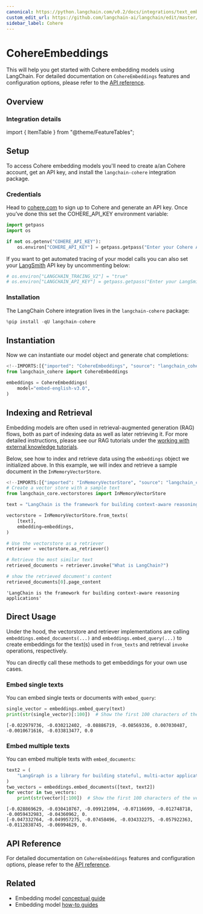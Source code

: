 ```yaml
---
canonical: https://python.langchain.com/v0.2/docs/integrations/text_embedding/cohere/
custom_edit_url: https://github.com/langchain-ai/langchain/edit/master/docs/docs/integrations/text_embedding/cohere.ipynb
sidebar_label: Cohere
---
```


# CohereEmbeddings

This will help you get started with Cohere embedding models using LangChain. For detailed documentation on `CohereEmbeddings` features and configuration options, please refer to the [API reference](https://api.python.langchain.com/en/latest/embeddings/langchain_cohere.embeddings.CohereEmbeddings.html).

## Overview
### Integration details

import { ItemTable } from "@theme/FeatureTables";

<ItemTable category="text_embedding" item="Cohere" />


## Setup

To access Cohere embedding models you'll need to create a/an Cohere account, get an API key, and install the `langchain-cohere` integration package.

### Credentials

Head to [cohere.com](https://cohere.com) to sign up to Cohere and generate an API key. Once you’ve done this set the COHERE_API_KEY environment variable:

```python
import getpass
import os

if not os.getenv("COHERE_API_KEY"):
    os.environ["COHERE_API_KEY"] = getpass.getpass("Enter your Cohere API key: ")
```

If you want to get automated tracing of your model calls you can also set your [LangSmith](https://docs.smith.langchain.com/) API key by uncommenting below:

```python
# os.environ["LANGCHAIN_TRACING_V2"] = "true"
# os.environ["LANGCHAIN_API_KEY"] = getpass.getpass("Enter your LangSmith API key: ")
```

### Installation

The LangChain Cohere integration lives in the `langchain-cohere` package:

```python
%pip install -qU langchain-cohere
```

## Instantiation

Now we can instantiate our model object and generate chat completions:

```python
<!--IMPORTS:[{"imported": "CohereEmbeddings", "source": "langchain_cohere", "docs": "https://api.python.langchain.com/en/latest/embeddings/langchain_cohere.embeddings.CohereEmbeddings.html", "title": "CohereEmbeddings"}]-->
from langchain_cohere import CohereEmbeddings

embeddings = CohereEmbeddings(
    model="embed-english-v3.0",
)
```

## Indexing and Retrieval

Embedding models are often used in retrieval-augmented generation (RAG) flows, both as part of indexing data as well as later retrieving it. For more detailed instructions, please see our RAG tutorials under the [working with external knowledge tutorials](/docs/tutorials/#working-with-external-knowledge).

Below, see how to index and retrieve data using the `embeddings` object we initialized above. In this example, we will index and retrieve a sample document in the `InMemoryVectorStore`.

```python
<!--IMPORTS:[{"imported": "InMemoryVectorStore", "source": "langchain_core.vectorstores", "docs": "https://api.python.langchain.com/en/latest/vectorstores/langchain_core.vectorstores.in_memory.InMemoryVectorStore.html", "title": "CohereEmbeddings"}]-->
# Create a vector store with a sample text
from langchain_core.vectorstores import InMemoryVectorStore

text = "LangChain is the framework for building context-aware reasoning applications"

vectorstore = InMemoryVectorStore.from_texts(
    [text],
    embedding=embeddings,
)

# Use the vectorstore as a retriever
retriever = vectorstore.as_retriever()

# Retrieve the most similar text
retrieved_documents = retriever.invoke("What is LangChain?")

# show the retrieved document's content
retrieved_documents[0].page_content
```

```output
'LangChain is the framework for building context-aware reasoning applications'
```

## Direct Usage

Under the hood, the vectorstore and retriever implementations are calling `embeddings.embed_documents(...)` and `embeddings.embed_query(...)` to create embeddings for the text(s) used in `from_texts` and retrieval `invoke` operations, respectively.

You can directly call these methods to get embeddings for your own use cases.

### Embed single texts

You can embed single texts or documents with `embed_query`:

```python
single_vector = embeddings.embed_query(text)
print(str(single_vector)[:100])  # Show the first 100 characters of the vector
```
```output
[-0.022979736, -0.030212402, -0.08886719, -0.08569336, 0.007030487, -0.0010671616, -0.033813477, 0.0
```
### Embed multiple texts

You can embed multiple texts with `embed_documents`:

```python
text2 = (
    "LangGraph is a library for building stateful, multi-actor applications with LLMs"
)
two_vectors = embeddings.embed_documents([text, text2])
for vector in two_vectors:
    print(str(vector)[:100])  # Show the first 100 characters of the vector
```
```output
[-0.028869629, -0.030410767, -0.099121094, -0.07116699, -0.012748718, -0.0059432983, -0.04360962, 0.
[-0.047332764, -0.049957275, -0.07458496, -0.034332275, -0.057922363, -0.0112838745, -0.06994629, 0.
```
## API Reference

For detailed documentation on `CohereEmbeddings` features and configuration options, please refer to the [API reference](https://api.python.langchain.com/en/latest/embeddings/langchain_cohere.embeddings.CohereEmbeddings.html).

## Related

- Embedding model [conceptual guide](/docs/concepts/#embedding-models)
- Embedding model [how-to guides](/docs/how_to/#embedding-models)
